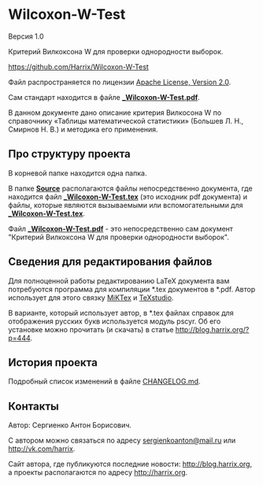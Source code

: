 Wilcoxon-W-Test
===============

Версия 1.0

Критерий Вилкоксона W для проверки однородности выборок.

https://github.com/Harrix/Wilcoxon-W-Test

Файл распространяется по лицензии [Apache License, Version 2.0](../master/LICENSE.txt).

Сам стандарт находится в файле [**_Wilcoxon-W-Test.pdf**](../master/_Wilcoxon-W-Test.pdf).

В данном документе дано описание критерия Вилкосона W по справочнику «Таблицы математической статистики» (Большев Л. Н., Смирнов Н. В.) и методика его применения.

Про структуру проекта
---------------------

В корневой папке находится одна папка. 

В папке [**Source**](../master/Source) располагаются файлы непосредственно документа, где находится файл [**_Wilcoxon-W-Test.tex**](../master/_Wilcoxon-W-Test.tex) (это исходник pdf документа) и файлы, которые являются вызываемыми или вспомогательными для [**_Wilcoxon-W-Test.tex**](../master/_Wilcoxon-W-Test.tex).

Файл [**_Wilcoxon-W-Test.pdf**](../master/_Wilcoxon-W-Test.pdf) - это непосредственно сам документ "Критерий Вилкоксона W для проверки однородности выборок".

Сведения для редактирования файлов
----------------------------------

Для полноценной работы редактированию LaTeX документа вам потребуются программа для компиляции *.tex документов в *.pdf. Автор использует для этого связку [MiKTex](http://www.miktex.org/) и [TeXstudio](http://texstudio.sourceforge.net/). 

В варианте, который использует автор, в *.tex файлах справок для отображения русских букв используется модуль pscyr. Об его установке можно прочитать (и скачать) в статье http://blog.harrix.org/?p=444.

История проекта
---------------

Подробный список изменений в файле [CHANGELOG.md](../master/CHANGELOG.md).

Контакты
--------

Автор: Сергиенко Антон Борисович.

С автором можно связаться по адресу sergienkoanton@mail.ru или  http://vk.com/harrix.

Сайт автора, где публикуются последние новости: http://blog.harrix.org, а проекты располагаются по адресу http://harrix.org.